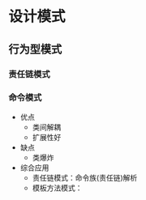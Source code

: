 # 设计模式

## 行为型模式

### 责任链模式

### 命令模式

- 优点
  - 类间解耦
  - 扩展性好
- 缺点
  - 类爆炸
- 综合应用
  - 责任链模式：命令族(责任链)解析
  - 模板方法模式：
